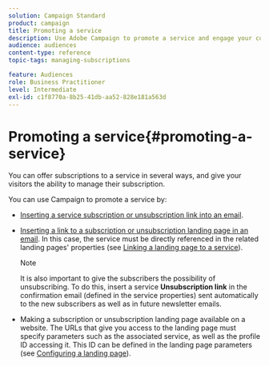 ```yaml
---
solution: Campaign Standard
product: campaign
title: Promoting a service
description: Use Adobe Campaign to promote a service and engage your customers through dedicated landing pages, emails or directly on your website.
audience: audiences
content-type: reference
topic-tags: managing-subscriptions

feature: Audiences
role: Business Practitioner
level: Intermediate
exl-id: c1f8770a-8b25-41db-aa52-828e181a563d
---
```

# Promoting a service{#promoting-a-service}

You can offer subscriptions to a service in several ways, and give your visitors the ability to manage their subscription.

You can use Campaign to promote a service by:

* [Inserting a service subscription or unsubscription link into an email](../../designing/using/links.md#inserting-a-link).

* [Inserting a link to a subscription or unsubscription landing page in an email](../../designing/using/links.md). In this case, the service must be directly referenced in the related landing pages' properties (see [Linking a landing page to a service](../../channels/using/configuring-landing-page.md#linking-a-landing-page-to-a-service)).

    >[!NOTE]
    >
    >It is also important to give the subscribers the possibility of unsubscribing. To do this, insert a service <b>Unsubscription link</b> in the confirmation email (defined in the service properties) sent automatically to the new subscribers as well as in future newsletter emails.

* Making a subscription or unsubscription landing page available on a website. The URLs that give you access to the landing page must specify parameters such as the associated service, as well as the profile ID accessing it. This ID can be defined in the landing page parameters (see [Configuring a landing page](../../channels/using/configuring-landing-page.md)).
